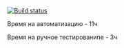 [![Build status](https://ci.appveyor.com/api/projects/status/pkhs38qqyovkrpks?svg=true)](https://ci.appveyor.com/project/APakaeva/putterns2)

Время на автоматизацию - 11ч

Время на ручное тестированипе - 3ч
